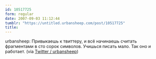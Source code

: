 ```yaml
---
id: 10517725
form: regular
date: 2007-09-03 11:12:44
tumblr: "https://untitled.urbansheep.com/post/10517725"
title:
---
```


<p>urbansheep: Привыкаешь к твиттеру, и всё начинаешь считать фрагментами в сто сорок символов. Учишься писать мало. Так оно и работает. (via <a href="http://twitter.com/urbansheep/statuses/243868322">Twitter / urbansheep</a>)</p>

